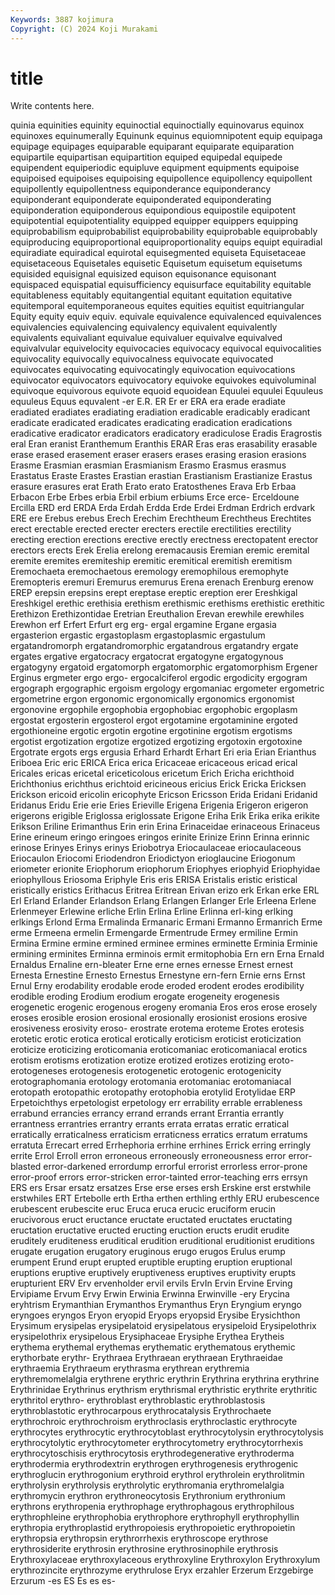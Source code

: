 ```yaml
---
Keywords: 3887 kojimura
Copyright: (C) 2024 Koji Murakami
---
```


# title

Write contents here.



quinia
equinities equinity equinoctial equinoctially equinovarus equinox equinoxes equinumerally Equinunk equinus
equiomnipotent equip equipaga equipage equipages equiparable equiparant equiparate equiparation equipartile
equipartisan equipartition equiped equipedal equipede equipendent equiperiodic equipluve equipment equipments
equipoise equipoised equipoises equipoising equipollence equipollency equipollent equipollently equipollentness equiponderance
equiponderancy equiponderant equiponderate equiponderated equiponderating equiponderation equiponderous equipondious equipostile equipotent
equipotential equipotentiality equipped equipper equippers equipping equiprobabilism equiprobabilist equiprobability equiprobable
equiprobably equiproducing equiproportional equiproportionality equips equipt equiradial equiradiate equiradical equirotal
equisegmented equiseta Equisetaceae equisetaceous Equisetales equisetic Equisetum equisetum equisetums equisided
equisignal equisized equison equisonance equisonant equispaced equispatial equisufficiency equisurface equitability
equitable equitableness equitably equitangential equitant equitation equitative equitemporal equitemporaneous equites
equities equitist equitriangular Equity equity equiv equiv. equivale equivalence equivalenced
equivalences equivalencies equivalencing equivalency equivalent equivalently equivalents equivaliant equivalue equivaluer
equivalve equivalved equivalvular equivelocity equivocacies equivocacy equivocal equivocalities equivocality equivocally
equivocalness equivocate equivocated equivocates equivocating equivocatingly equivocation equivocations equivocator equivocators
equivocatory equivoke equivokes equivoluminal equivoque equivorous equivote equoid equoidean Equulei
equulei Equuleus equuleus Equus equvalent -er E.R. ER Er er
ERA era erade eradiate eradiated eradiates eradiating eradiation eradicable eradicably
eradicant eradicate eradicated eradicates eradicating eradication eradications eradicative eradicator eradicators
eradicatory eradiculose Eradis Eragrostis eral Eran eranist Eranthemum Eranthis ERAR
Eras eras erasability erasable erase erased erasement eraser erasers erases
erasing erasion erasions Erasme Erasmian erasmian Erasmianism Erasmo Erasmus erasmus
Erastatus Eraste Erastes Erastian erastian Erastianism Erastianize Erastus erasure erasures
erat Erath Erato erato Eratosthenes Erava Erb Erbaa Erbacon Erbe
Erbes erbia Erbil erbium erbiums Erce erce- Erceldoune Ercilla ERD
erd ERDA Erda Erdah Erdda Erde Erdei Erdman Erdrich erdvark
ERE ere Erebus erebus Erech Erechim Erechtheum Erechtheus Erechtites erect
erectable erected erecter erecters erectile erectilities erectility erecting erection erections
erective erectly erectness erectopatent erector erectors erects Erek Erelia erelong
eremacausis Eremian eremic eremital eremite eremites eremiteship eremitic eremitical eremitish
eremitism Eremochaeta eremochaetous eremology eremophilous eremophyte Eremopteris eremuri Eremurus eremurus
Erena erenach Erenburg erenow EREP erepsin erepsins erept ereptase ereptic
ereption erer Ereshkigal Ereshkigel erethic erethisia erethism erethismic erethisms erethistic
erethitic Erethizon Erethizontidae Eretrian Ereuthalion Erevan erewhile erewhiles Erewhon erf
Erfert Erfurt erg erg- ergal ergamine Ergane ergasia ergasterion ergastic
ergastoplasm ergastoplasmic ergastulum ergatandromorph ergatandromorphic ergatandrous ergatandry ergate ergates ergative
ergatocracy ergatocrat ergatogyne ergatogynous ergatogyny ergatoid ergatomorph ergatomorphic ergatomorphism Ergener
Erginus ergmeter ergo ergo- ergocalciferol ergodic ergodicity ergogram ergograph ergographic
ergoism ergology ergomaniac ergometer ergometric ergometrine ergon ergonomic ergonomically ergonomics
ergonomist ergonovine ergophile ergophobia ergophobiac ergophobic ergoplasm ergostat ergosterin ergosterol
ergot ergotamine ergotaminine ergoted ergothioneine ergotic ergotin ergotine ergotinine ergotism
ergotisms ergotist ergotization ergotize ergotized ergotizing ergotoxin ergotoxine Ergotrate ergots
ergs ergusia Erhard Erhardt Erhart Eri eria Erian Erianthus Eriboea
Eric eric ERICA Erica erica Ericaceae ericaceous ericad erical Ericales
ericas ericetal ericeticolous ericetum Erich Ericha erichthoid Erichthonius erichthus erichtoid
ericineous ericius Erick Ericka Ericksen Erickson ericoid ericolin ericophyte Ericson
Ericsson Erida Eridani Eridanid Eridanus Eridu Erie erie Eries Erieville
Erigena Erigenia Erigeron erigeron erigerons erigible Eriglossa eriglossate Erigone Eriha
Erik Erika erika erikite Erikson Eriline Erimanthus Erin erin Erina
Erinaceidae erinaceous Erinaceus Erine erineum eringo eringoes eringos erinite Erinize
Erinn Erinna erinnic erinose Erinyes Erinys erinys Eriobotrya Eriocaulaceae eriocaulaceous
Eriocaulon Eriocomi Eriodendron Eriodictyon erioglaucine Eriogonum eriometer erionite Eriophorum eriophorum
Eriophyes eriophyid Eriophyidae eriophyllous Eriosoma Eriphyle Eris eris ERISA Eristalis
eristic eristical eristically eristics Erithacus Eritrea Eritrean Erivan erizo erk
Erkan erke ERL Erl Erland Erlander Erlandson Erlang Erlangen Erlanger
Erle Erleena Erlene Erlenmeyer Erlewine erliche Erlin Erlina Erline Erlinna
erl-king erlking erlkings Erlond Erma Ermalinda Ermanaric Ermani Ermanno Ermanrich
Erme erme Ermeena ermelin Ermengarde Ermentrude Ermey ermiline Ermin Ermina
Ermine ermine ermined erminee ermines erminette Erminia Erminie ermining erminites
Erminna erminois ermit ermitophobia Ern ern Erna Ernald Ernaldus Ernaline
ern-bleater Erne erne ernes ernesse Ernest ernest Ernesta Ernestine Ernesto
Ernestus Ernestyne ern-fern Ernie erns Ernst Ernul Erny erodability erodable
erode eroded erodent erodes erodibility erodible eroding Erodium erodium erogate
erogeneity erogenesis erogenetic erogenic erogenous erogeny eromania Eros eros erose
erosely eroses erosible erosion erosional erosionally erosionist erosions erosive erosiveness
erosivity eroso- erostrate erotema eroteme Erotes erotesis erotetic erotic erotica
erotical erotically eroticism eroticist eroticization eroticize eroticizing eroticomania eroticomaniac eroticomaniacal
erotics erotism erotisms erotization erotize erotized erotizes erotizing eroto- erotogeneses
erotogenesis erotogenetic erotogenic erotogenicity erotographomania erotology erotomania erotomaniac erotomaniacal erotopath
erotopathic erotopathy erotophobia erotylid Erotylidae ERP Erpetoichthys erpetologist erpetology err
errability errable errableness errabund errancies errancy errand errands errant Errantia
errantly errantness errantries errantry errants errata erratas erratic erratical erratically
erraticalness erraticism erraticness erratics erratum erratums erratuta Errecart erred Errhephoria
errhine errhines Errick erring erringly errite Errol Erroll erron erroneous
erroneously erroneousness error error-blasted error-darkened errordump errorful errorist errorless error-prone
error-proof errors error-stricken error-tainted error-teaching errs errsyn ERS ers Ersar
ersatz ersatzes Erse erse erses ersh Erskine erst erstwhile erstwhiles
ERT Ertebolle erth Ertha erthen erthling erthly ERU erubescence erubescent
erubescite eruc Eruca eruca erucic eruciform erucin erucivorous eruct eructance
eructate eructated eructates eructating eructation eructative eructed eructing eruction eructs
erudit erudite eruditely eruditeness eruditical erudition eruditional eruditionist eruditions erugate
erugation erugatory eruginous erugo erugos Erulus erump erumpent Erund erupt
erupted eruptible erupting eruption eruptional eruptions eruptive eruptively eruptiveness eruptives
eruptivity erupts erupturient ERV Erv ervenholder ervil ervils ErvIn Ervin
Ervine Erving Ervipiame Ervum Ervy Erwin Erwinia Erwinna Erwinville -ery
Erycina eryhtrism Erymanthian Erymanthos Erymanthus Eryn Eryngium eryngo eryngoes eryngos
Eryon eryopid Eryops eryopsid Erysibe Erysichthon Erysimum erysipelas erysipelatoid erysipelatous
erysipeloid Erysipelothrix erysipelothrix erysipelous Erysiphaceae Erysiphe Erythea Erytheis erythema erythemal
erythemas erythematic erythematous erythemic erythorbate erythr- Erythraea Erythraean erythraean Erythraeidae
erythraemia Erythraeum erythrasma erythrean erythremia erythremomelalgia erythrene erythric erythrin Erythrina
erythrina erythrine Erythrinidae Erythrinus erythrism erythrismal erythristic erythrite erythritic erythritol
erythro- erythroblast erythroblastic erythroblastosis erythroblastotic erythrocarpous erythrocatalysis Erythrochaete erythrochroic erythrochroism
erythroclasis erythroclastic erythrocyte erythrocytes erythrocytic erythrocytoblast erythrocytolysin erythrocytolysis erythrocytolytic erythrocytometer
erythrocytometry erythrocytorrhexis erythrocytoschisis erythrocytosis erythrodegenerative erythroderma erythrodermia erythrodextrin erythrogen erythrogenesis
erythrogenic erythroglucin erythrogonium erythroid erythrol erythrolein erythrolitmin erythrolysin erythrolysis erythrolytic
erythromania erythromelalgia erythromycin erythron erythroneocytosis Erythronium erythronium erythrons erythropenia erythrophage
erythrophagous erythrophilous erythrophleine erythrophobia erythrophore erythrophyll erythrophyllin erythropia erythroplastid erythropoiesis
erythropoietic erythropoietin erythropsia erythropsin erythrorrhexis erythroscope erythrose erythrosiderite erythrosin erythrosine
erythrosinophile erythrosis Erythroxylaceae erythroxylaceous erythroxyline Erythroxylon Erythroxylum erythrozincite erythrozyme erythrulose
Eryx erzahler Erzerum Erzgebirge Erzurum -es ES Es es es-
